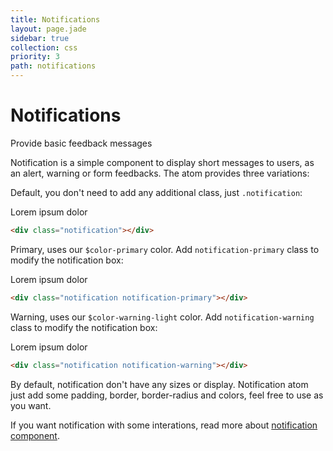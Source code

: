```yaml
---
title: Notifications
layout: page.jade
sidebar: true
collection: css
priority: 3
path: notifications
---
```


# Notifications
<p class="lead">Provide basic feedback messages</p>

Notification is a simple component to display short messages to users, as an alert, warning or form feedbacks. The atom provides three variations:

Default, you don't need to add any additional class, just `.notification`:

<div class="example example-code">
  <div class="notification">Lorem ipsum dolor</div>
</div>

```html
<div class="notification"></div>
```

Primary, uses our `$color-primary` color. Add `notification-primary` class to modify the notification box:

<div class="example example-code">
  <div class="notification notification-primary">Lorem ipsum dolor</div>
</div>

```html
<div class="notification notification-primary"></div>
```

Warning, uses our `$color-warning-light` color. Add `notification-warning` class to modify the notification box:

<div class="example example-code">
  <div class="notification notification-warning">Lorem ipsum dolor</div>
</div>

```html
<div class="notification notification-warning"></div>
```

By default, notification don't have any sizes or display. Notification atom just add some padding, border, border-radius and colors, feel free to use as you want.

If you want notification with some interations, read more about [notification component](/js/notification).
